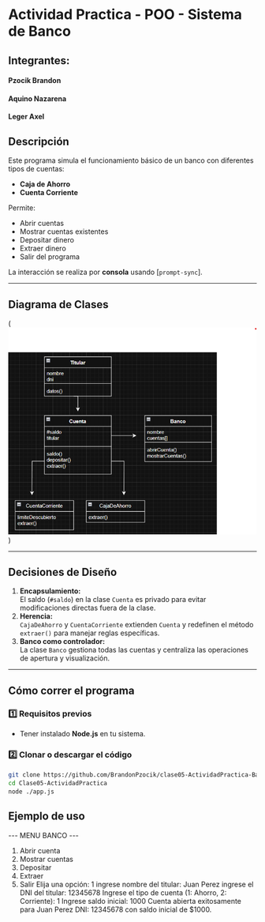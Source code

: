 # Actividad Practica - POO - Sistema de Banco

## Integrantes:

#### Pzocik Brandon

#### Aquino Nazarena

#### Leger Axel

## Descripción

Este programa simula el funcionamiento básico de un banco con diferentes tipos de cuentas:

- **Caja de Ahorro**
- **Cuenta Corriente**

Permite:

- Abrir cuentas
- Mostrar cuentas existentes
- Depositar dinero
- Extraer dinero
- Salir del programa

La interacción se realiza por **consola** usando [`prompt-sync`].

---

## Diagrama de Clases

(![Diagrama](<diagrama .png>))

---

## Decisiones de Diseño

1. **Encapsulamiento:**  
   El saldo (`#saldo`) en la clase `Cuenta` es privado para evitar modificaciones directas fuera de la clase.
2. **Herencia:**  
   `CajaDeAhorro` y `CuentaCorriente` extienden `Cuenta` y redefinen el método `extraer()` para manejar reglas específicas.
3. **Banco como controlador:**  
   La clase `Banco` gestiona todas las cuentas y centraliza las operaciones de apertura y visualización.

---

## Cómo correr el programa

### 1️⃣ Requisitos previos

- Tener instalado **Node.js** en tu sistema.

### 2️⃣ Clonar o descargar el código

```bash
git clone https://github.com/BrandonPzocik/clase05-ActividadPractica-Banco-POO.git
cd Clase05-ActividadPractica
node ./app.js
```

## Ejemplo de uso

--- MENU BANCO ---

1. Abrir cuenta
2. Mostrar cuentas
3. Depositar
4. Extraer
5. Salir
   Elija una opción: 1
   ingrese nombre del titular: Juan Perez
   ingrese el DNI del titular: 12345678
   Ingrese el tipo de cuenta (1: Ahorro, 2: Corriente): 1
   Ingrese saldo inicial: 1000
   Cuenta abierta exitosamente para Juan Perez DNI: 12345678 con saldo inicial de $1000.
